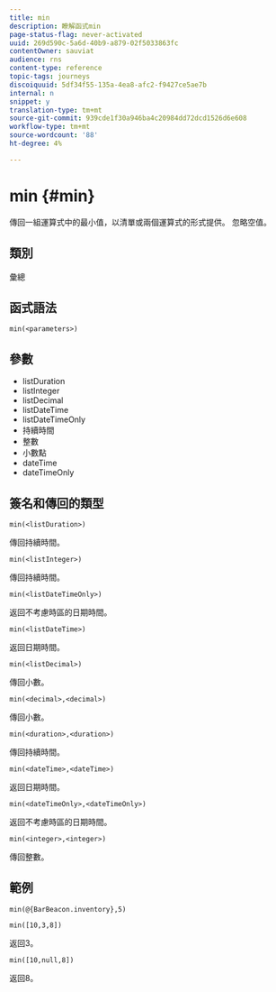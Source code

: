 ```yaml
---
title: min
description: 瞭解函式min
page-status-flag: never-activated
uuid: 269d590c-5a6d-40b9-a879-02f5033863fc
contentOwner: sauviat
audience: rns
content-type: reference
topic-tags: journeys
discoiquuid: 5df34f55-135a-4ea8-afc2-f9427ce5ae7b
internal: n
snippet: y
translation-type: tm+mt
source-git-commit: 939cde1f30a946ba4c20984dd72dcd1526d6e608
workflow-type: tm+mt
source-wordcount: '88'
ht-degree: 4%

---
```



# min {#min}

傳回一組運算式中的最小值，以清單或兩個運算式的形式提供。 忽略空值。

## 類別

彙總

## 函式語法

`min(<parameters>)`

## 參數

* listDuration
* listInteger
* listDecimal
* listDateTime
* listDateTimeOnly
* 持續時間
* 整數
* 小數點
* dateTime
* dateTimeOnly

## 簽名和傳回的類型

`min(<listDuration>)`

傳回持續時間。

`min(<listInteger>)`

傳回持續時間。

`min(<listDateTimeOnly>)`

返回不考慮時區的日期時間。

`min(<listDateTime>)`

返回日期時間。

`min(<listDecimal>)`

傳回小數。

`min(<decimal>,<decimal>)`

傳回小數。

`min(<duration>,<duration>)`

傳回持續時間。

`min(<dateTime>,<dateTime>)`

返回日期時間。

`min(<dateTimeOnly>,<dateTimeOnly>)`

返回不考慮時區的日期時間。

`min(<integer>,<integer>)`

傳回整數。

## 範例

`min(@{BarBeacon.inventory},5)`

`min([10,3,8])`

返回3。

`min([10,null,8])`

返回8。
